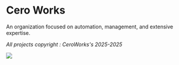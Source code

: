 # Cero Works

An organization focused on automation, management, and extensive expertise.

*All projects copyright : CeroWorks's 2025-2025*
<p href="#"align="left"><img src="https://img.shields.io/badge/License-MIT-green.svg">
